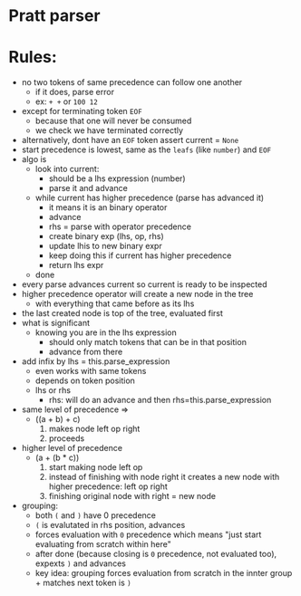 # Pratt parser

# Rules:

- no two tokens of same precedence can follow one another
  - if it does, parse error
  - ex: `+ +` or `100 12`
- except for terminating token `EOF`
  - because that one will never be consumed
  - we check we have terminated correctly
- alternatively, dont have an `EOF` token assert current = `None`
- start precedence is lowest, same as the `leafs` (like `number`) and `EOF`
- algo is
  - look into current:
    - should be a lhs expression (number)
    - parse it and advance
  - while current has higher precedence (parse has advanced it)
    - it means it is an binary operator
    - advance
    - rhs = parse with operator precedence
    - create binary exp (lhs, op, rhs)
    - update lhis to new binary expr
    - keep doing this if current has higher precedence
    - return lhs expr
  - done
- every parse advances current so current is ready to be inspected
- higher precedence operator will create a new node in the tree
  - with everything that came before as its lhs
- the last created node is top of the tree, evaluated first
- what is significant
  - knowing you are in the lhs expression
    - should only match tokens that can be in that position
    - advance from there
- add infix by lhs = this.parse_expression
  - even works with same tokens
  - depends on token position
  - lhs or rhs
    - rhs: will do an advance and then rhs=this.parse_expression
- same level of precedence =>
  - ((a + b) + c)
    1. makes node left op right
    2. proceeds
- higher level of precedence
  - (a + (b * c))
    1. start making node left op 
    2. instead of finishing with node right it creates a new node with higher precedence: left op right
    3. finishing original node with right = new node
- grouping:
  - both `(` and `)` have 0 precedence
  - `(` is evalutated in rhs position, advances
  - forces evaluation with `0` precedence which means "just start evaluating from scratch within here"
  - after done (because closing is `0` precedence, not evaluated too), expexts `)` and advances
  - key idea: grouping forces evaluation from scratch in the innter group + matches next token is `)`